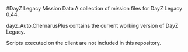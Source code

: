 #DayZ Legacy Mission Data
A collection of mission files for DayZ Legacy 0.44. 

dayz_Auto.ChernarusPlus contains the current working version of DayZ Legacy. 

Scripts executed on the client are not included in this repository.